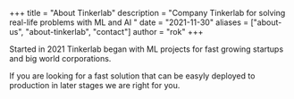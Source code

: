 +++
title = "About Tinkerlab"
description = "Company Tinkerlab for solving real-life problems with ML and AI "
date = "2021-11-30"
aliases = ["about-us", "about-tinkerlab", "contact"]
author = "rok"
+++

Started in 2021 Tinkerlab began with ML projects for fast growing startups and big world corporations.

If you are looking for a fast solution that can be easyly deployed to production in later stages we are right for you.